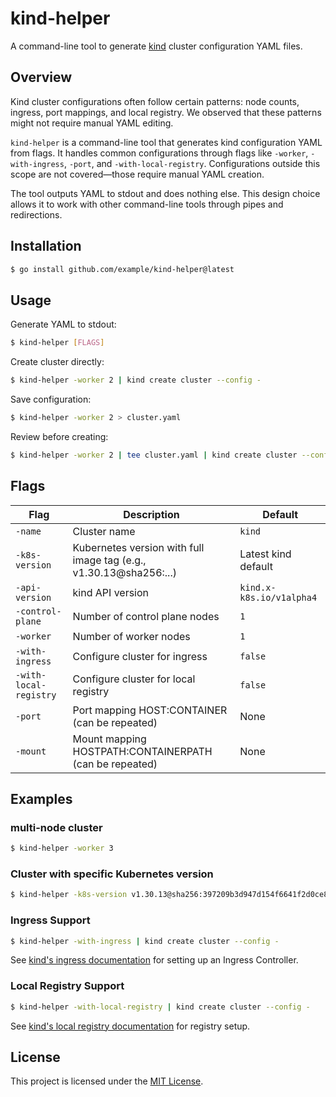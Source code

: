 # kind-helper

A command-line tool to generate [kind](https://github.com/kubernetes-sigs/kind) cluster configuration YAML files.

## Overview

Kind cluster configurations often follow certain patterns: node counts, ingress, port mappings, and local registry. We observed that these patterns might not require manual YAML editing.

`kind-helper` is a command-line tool that generates kind configuration YAML from flags. It handles common configurations through flags like `-worker`, `-with-ingress`, `-port`, and `-with-local-registry`. Configurations outside this scope are not covered—those require manual YAML creation.

The tool outputs YAML to stdout and does nothing else. This design choice allows it to work with other command-line tools through pipes and redirections.

## Installation

```bash
$ go install github.com/example/kind-helper@latest
```

## Usage

Generate YAML to stdout:

```bash
$ kind-helper [FLAGS]
```

Create cluster directly:

```bash
$ kind-helper -worker 2 | kind create cluster --config -
```

Save configuration:

```bash
$ kind-helper -worker 2 > cluster.yaml
```

Review before creating:

```bash
$ kind-helper -worker 2 | tee cluster.yaml | kind create cluster --config -
```

## Flags

| Flag                   | Description                                                        | Default                  |
|------------------------|--------------------------------------------------------------------|--------------------------|
| `-name`                | Cluster name                                                       | `kind`                   |
| `-k8s-version`         | Kubernetes version with full image tag (e.g., v1.30.13@sha256:...) | Latest kind default      |
| `-api-version`         | kind API version                                                   | `kind.x-k8s.io/v1alpha4` |
| `-control-plane`       | Number of control plane nodes                                      | `1`                      |
| `-worker`              | Number of worker nodes                                             | `1`                      |
| `-with-ingress`        | Configure cluster for ingress                                      | `false`                  |
| `-with-local-registry` | Configure cluster for local registry                               | `false`                  |
| `-port`                | Port mapping HOST:CONTAINER (can be repeated)                      | None                     |
| `-mount`               | Mount mapping HOSTPATH:CONTAINERPATH (can be repeated)             | None                     |

## Examples

### multi-node cluster

```bash
$ kind-helper -worker 3
```

### Cluster with specific Kubernetes version

```bash
$ kind-helper -k8s-version v1.30.13@sha256:397209b3d947d154f6641f2d0ce8d473732bd91c87d9575ade99049aa33cd648 -worker 2
```

### Ingress Support

```bash
$ kind-helper -with-ingress | kind create cluster --config -
```

See [kind's ingress documentation](https://kind.sigs.k8s.io/docs/user/ingress/) for setting up an Ingress Controller.

### Local Registry Support

```bash
$ kind-helper -with-local-registry | kind create cluster --config -
```

See [kind's local registry documentation](https://kind.sigs.k8s.io/docs/user/local-registry/) for registry setup.

## License

This project is licensed under the [MIT License](./LICENSE).

